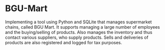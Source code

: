 # BGU-Mart

Implementing a tool using Python and SQLite that manages supermarket chains, called BGU Mart. It supports managing a large number of employees and the buying/selling of products. Also manages the inventory and thus contact various suppliers, who supply products. Sells and deliveries of products are also registered and logged for tax purposes.
